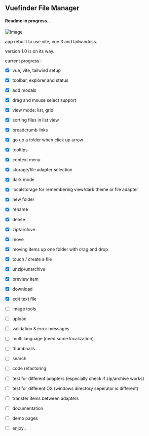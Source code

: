 ## Vuefinder File Manager

#### Readme in progress..


![image](https://user-images.githubusercontent.com/712404/186232425-a2828894-d048-4095-8936-6ad5cd1be9fc.png)


app rebuilt to use vite, vue 3 and tailwindcss.

version 1.0 is on its way..

current progress :

- [x] vue, vite, tailwind setup
- [x] toolbar, explorer and status
- [x] add modals
- [x] drag and mouse select support
- [x] view mode: list, grid
- [x] sorting files in list view
- [x] breadcrumb links
- [x] go up a folder when click up arrow
- [x] tooltips
- [x] context menu
- [x] storage/file adapter selection
- [x] dark mode
- [x] localstorage for remembering view/dark theme or file adapter
- [x] new folder
- [x] rename
- [x] delete
- [x] zip/archive
- [x] move
- [x] moving items up one folder with drag and drop
- [x] touch / create a file
- [x] unzip/unarchive
- [x] preview item
- [x] download
- [x] edit text file
- [ ] image tools
- [ ] upload
- [ ] validation & error messages
- [ ] multi language (need some localization)
- [ ] thumbnails
- [ ] search
- [ ] code refactoring
- [ ] test for different adapters (especially check if zip/archive works)
- [ ] test for different OS (windows directory seperator is different)
- [ ] transfer items between adapters
- [ ] documentation
- [ ] demo pages
- [ ] enjoy..

